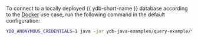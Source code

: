 To connect to a locally deployed {{ ydb-short-name }} database according to the [Docker](../../../../quickstart.md) use case, run the following command in the default configuration:

```bash
YDB_ANONYMOUS_CREDENTIALS=1 java -jar ydb-java-examples/query-example/target/ydb-query-example.jar grpc://localhost:{{ ydb-ports.grpc }}/local
```
